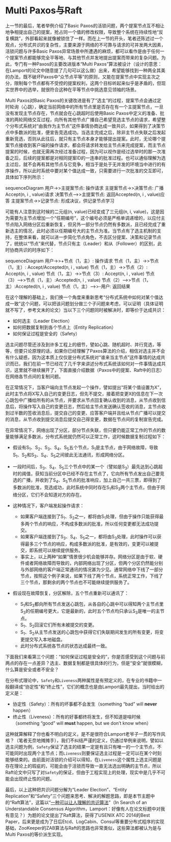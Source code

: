 # Multi Paxos与Raft

上一节的最后，笔者举例介绍了Basic Paxos的活锁问题，两个提案节点互不相让地争相提出自己的提案，抢占同一个值的修改权限，导致整个系统在持续性地“反复横跳”，外部看起来就像被锁住了一样。而在上一节的开头，笔者还陈述过一个观点，分布式共识的复杂性，主要来源于网络的不可靠与请求的可并发两大因素，活锁问题与许多Basic Paxos异常场景中所遭遇的麻烦，都可以看作是由于任何一个提案节点都能够完全平等地、与其他节点并发地提出提案而带来的复杂问题。为此，专门有一种Paxos的主要改进版本“Multi Paxos”算法被设计（设计的意思：在Lamport的论文中随意提了几句可以这么做）出来，希望能够找到一种两全其美的办法，既不破坏Paxos中“众节点平等”的原则，又能在提案节点中实现主次之分，限制每个节点都有不受控的提案权利，这两个目标听起来似乎是矛盾的，但现实世界中的选举，就很符合这种在平等节点中挑选意见领袖的场景。

Multi Paxos对Basic Paxos的关键改进是有了“选主”的过程，提案节点会通过定时轮询（心跳），确定当前网络中的所有节点里是否存在有一个主提案节点，一旦没有发现主节点存在，节点就会在心跳超时后使用Basic Paxos中定义的准备、批准的两轮网络交互过程，向所有其他节点广播自己希望竞选主节点的请求，希望整个分布式系统对“由我作为主节点”这件事情协商达成一致共识，如果得到了决策节点中多数派的批准，便宣告竞选成功。当选主完成之后，除非主节点失联之后发起重新竞选，否则从此往后，就只有主节点本身才能够提出提案。此时，无论哪个提案节点接收到客户端的操作请求，都会将请求转发给主节点来完成提案，而主节点提案的时候，也就无需再次经过准备过程，因为可以视作是经过选举时的那一次准备之后，后续的提案都是对相同提案ID的一连串的批准过程。也可以通俗理解为选主过后，就不会再有其他节点与它竞争，相当于是处于无并发的环境当中进行的有序操作，所以此时系统中要对某个值达成一致，只需要进行一次批准的交互即可，具体如下序列所示：

<mermaid style="margin-bottom: 0px">
sequenceDiagram
    用户->>主提案节点: 操作请求
	主提案节点->>决策节点: 广播Accept(n, i , value)请求
	决策节点-->>主提案节点: 返回Accepted(n, i , value)应答
	主提案节点->>记录节点: 形成决议，供记录节点学习
</mermaid>

可能有人注意到这时候的二元组(n, value)已经变成了三元组(n, i, value)，这是因为需要为主节点增加一个“任期编号”，这个编号必须是严格单调递增的，以应付主节点陷入网络分区后重新恢复，但另外一部分节点仍然有多数派，且已经完成了重新选主的情况，此时必须以任期编号大的主节点为准。当节点有了选主机制的支持，在整体来看，就可以进一步简化节点角色，不去区分提案、决策和记录节点了，统统以“节点”来代替，节点只有主（Leader）和从（Follower）的区别，此时协商共识的时序如下：

<mermaid style="margin-bottom: 0px">
sequenceDiagram
    用户->>+节点（1，主）: 操作请求
    节点（1，主）->>节点（1，主）: Accept/Accepted(n, i , value)
	节点（1，主）->>节点（2）: Accept(n, i , value)
	节点（1，主）->>节点（3）: Accept(n, i , value)
	节点（3）-->>节点（1，主）:Accepted(n, i , value)
	节点（2）-->>节点（1，主）:Accepted(n, i , value)
	节点（1，主）-->>-用户: 返回结果

</mermaid>

在这个理解的基础上，我们换一个角度来重新思考“分布式系统中如何对某个值达成一致”这个问题，可以把该问题划分做三个子问题来考虑，可以证明（具体证明就不写了，参考文末的论文）当以下三个问题同时被解决时，即等价于达成共识：

- 如何选主（Leader Election）
- 如何把数据复制到各个节点上（Entity Replication）
- 如何保证过程是安全的（Safety）

选主问题尽管还涉及到许多工程上的细节，譬如心跳、随机超时、并行竞选，等等，但要只论原理的话，如果你已经理解了Paxos算法的介绍，相信对选主并不会有什么疑惑，因为这本质上仅仅是分布式系统对“谁来当主节点”这件事情的达成共识而已，我们在前一节已经花了几千字来讲述分布式系统该如何对一件事情达成共识，这里就不继续展开了，下面直接介绍数据（Paxos中的提案、Raft中的日志）在网络各节点间的复制问题。

在正常情况下，当客户端向主节点发起一个操作，譬如提出“将某个值设置为X”，此时主节点将X写入自己的变更日志，但先不提交，接着把变更X的信息在下一次心跳包中广播给所有的从节点，并要求从节点回复确认收到的消息，从节点收到信息后，将操作写入自己的变更日志，然后给主节点发送确认签收的消息，主节点收到过半数的签收消息后，提交自己的变更、应答客户端并且给从节点广播可以提交的消息，从节点收到提交消息后提交自己得变更，数据在节点间的复制宣告完成。

在异常情况下，网络出现了分区，部分节点失联，但只要仍能正常工作的节点的数量能够满足多数派，分布式系统就仍然可以正常工作，这时候数据复制过程如下：

- 假设有S<sub>1</sub>、S<sub>2</sub>、S<sub>3</sub>、S<sub>4</sub>、S<sub>5</sub>五个节点，S<sub>1</sub>是主节点，由于网络故障，导致S<sub>1</sub>、S<sub>2</sub>和S<sub>3</sub>、S<sub>4</sub>、S<sub>5</sub>之间彼此无法通讯，形成网络分区。

- 一段时间后，S<sub>3</sub>、S<sub>4</sub>、S<sub>5</sub>三个节点中的某一个（譬如是S<sub>3</sub>）最先达到心跳超时的阈值，获知当前分区中已经不存在主节点了，它向所有节点发出自己要竞选的广播，并收到了S<sub>4</sub>、S<sub>5</sub>节点的批准响应，加上自己一共三票，即得到了多数派的批准，竞选成功，此时系统中同时存在S<sub>1</sub>和S<sub>3</sub>两个主节点，但由于网络分区，它们不会知道对方的存在。
- 这种情况下，客户端发起操作请求：
  - 如果客户端连接到了S<sub>1</sub>、S<sub>2</sub>之一，都将由S<sub>1</sub>处理，但由于操作只能获得最多两个节点的响应，不构成多数派的批准，所以任何变更都无法成功提交。
  - 如果客户端连接到了S<sub>3</sub>、S<sub>4</sub>、S<sub>5</sub>之一，都将由S<sub>3</sub>处理，此时操作可以获得最多三个节点的响应，构成多数派的批准，是有效的，变更可以被提交，即系统可以继续提供服务。
  - 事实上，以上两种“如果”情景很少机会能够并存。网络分区是由于软、硬件或者网络故障而导致的，内部网络出现了分区，但两个分区仍然能分别与外部网络的客户端正常通讯的情况甚为少见。通常网络中下线了一部分节点，按照这个例子来说，如果下线了两个节点，系统正常工作，下线了三个节点，那剩余的两个节点也不可能继续提供服务了。
- 假设现在故障恢复，分区解除，五个节点重新可以通讯了：
  - S<sub>1</sub>和S<sub>3</sub>都向所有节点发送心跳包，从各自的心跳中可以得知两个主节点里S<sub>3</sub>的任期编号更大，它是最新的，此时五个节点均只承认S<sub>3</sub>是唯一的主节点。
  - S<sub>1</sub>、S<sub>2</sub>回滚它们所有未被提交的变更。
  - S<sub>1</sub>、S<sub>2</sub>从主节点发送的心跳包中获得它们失联期间发生的所有变更，将变更提交写入本地磁盘。
  - 此时分布式系统各节点的状态达成最终一致。

下面我们来看第三个问题：“如何保证过程是安全的”，你是否感受到这个问题与前两点的存在一点差异？选主、数据复制都是很具体的行为，但是“安全”就很模糊，什么算是安全或者不安全？

在分布式理论中，`Safety`和`Liveness`两种属性是有预定义的，在专业的书籍中一般翻译成“协定性”和“终止性”，它们的概念也是由Lamport最先提出，当时给出的定义是：

- 协定性（Safety）：所有的坏事都不会发生（something “bad” will **never** happen）
- 终止性（Liveness）：所有的好事都终将发生，但不知道是啥时候（something “good” will **must** happen, but we don’t know when）

这种就算解释了你也看不明白的定义，是不是很符合Lamport老爷子一贯的写作风格？（笔者无奈地摊摊手），我们不纠结严谨的定义，仍通过举例来说明，譬如以选主问题为例，`Safety`保证了选主的结果一定是有且只有唯一的一个主节点，不可能同时出现两个主节点；而`Liveness`则要保证选主过程是一定可以在某个时刻能够结束的。由前面对活锁的介绍可以得知，在`Liveness`这个属性上选主问题是存在理论上的瑕疵的，可能会由于活锁而导致一直无法选出明确的主节点，所以Raft论文中只写了对`Safety`的保证，但由于工程实现上的处理，现实中是几乎不可能会出现终止性的问题。

最后，以上这种把共识问题分解为“Leader Election”、“Entity Replication”和“Safety”三个问题来思考、解决的解题思路，即是本节主题中的“Raft算法”，这篇以“[一种可以让人理解的共识算法](https://web.stanford.edu/~ouster/cgi-bin/papers/raft-atc14)”（In Search of an Understandable Consensus Algorithm，Lamport：好像有人在论文标题中对我有意见？）为题的论文提出了Raft算法，获得了USENIX ATC 2014的Best Paper，后来更是成为了日后Etcd、LogCabin、Consul等重要分布式程序的实现基础，ZooKeeper的ZAB算法与Raft的思路也非常类似，这些算法都被认为是与Multi Paxos的等价派生实现。